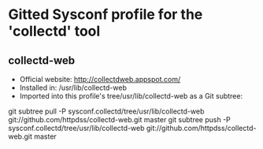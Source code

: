 # Gitted Sysconf profile for the 'collectd' tool

## collectd-web

* Official website: http://collectdweb.appspot.com/
* Installed in: /usr/lib/collectd-web
* Imported into this profile's tree/usr/lib/collectd-web as a Git
  subtree:

git subtree pull -P sysconf.collectd/tree/usr/lib/collectd-web git://github.com/httpdss/collectd-web.git master
git subtree push -P sysconf.collectd/tree/usr/lib/collectd-web git://github.com/httpdss/collectd-web.git master
